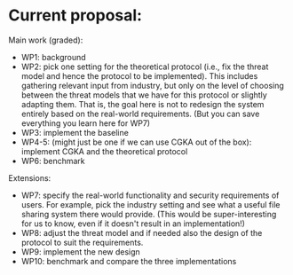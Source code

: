 # Current proposal:

Main work (graded):
* WP1: background
* WP2: pick one setting for the theoretical protocol (i.e., fix the threat model and hence the protocol to be implemented). This includes gathering relevant input from industry, but only on the level of choosing between the threat models that we have for this protocol or slightly adapting them. That is, the goal here is not to redesign the system entirely based on the real-world requirements. (But you can save everything you learn here for WP7)
* WP3: implement the baseline
* WP4-5: (might just be one if we can use CGKA out of the box): implement CGKA and the theoretical protocol
* WP6: benchmark

Extensions:
* WP7: specify the real-world functionality and security requirements of users. For example, pick the industry setting and see what a useful file sharing system there would provide. (This would be super-interesting for us to know, even if it doesn't result in an implementation!)
* WP8: adjust the threat model and if needed also the design of the protocol to suit the requirements.
* WP9: implement the new design
* WP10: benchmark and compare the three implementations
